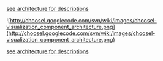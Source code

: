 [see architecture for descriptions](Architecture.md)

![http://choosel.googlecode.com/svn/wiki/images/choosel-visualization_component_architecture.png](http://choosel.googlecode.com/svn/wiki/images/choosel-visualization_component_architecture.png)

[see architecture for descriptions](Architecture.md)